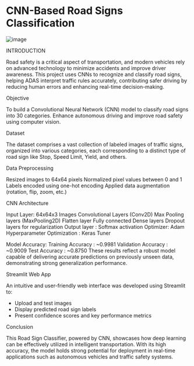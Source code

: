 # CNN-Based Road Signs Classification
![image](https://github.com/user-attachments/assets/01e256de-546b-41a8-aa56-eaddc5789242)

INTRODUCTION

Road safety is a critical aspect of transportation, and modern vehicles rely on advanced technology to minimize accidents and improve driver awareness. This project uses CNNs to recognize and classify road signs, helping ADAS interpret traffic rules accurately, contributing safer driving by reducing human errors and enhancing real-time decision-making.


Objective

To build a Convolutional Neural Network (CNN) model to classify road signs into 30 categories.
Enhance autonomous driving and improve road safety using computer vision.

Dataset

The dataset comprises a vast collection of labeled images of traffic signs, organized into various categories, each corresponding to a distinct type of road sign like Stop, Speed Limit, Yield, and others.

Data Preprocessing

Resized images to 64x64 pixels
Normalized pixel values between 0 and 1
Labels encoded using one-hot encoding
Applied data augmentation (rotation, flip, zoom, etc.)

CNN Architecture

Input Layer: 64x64x3 Images
Convolutional Layers (Conv2D)
Max Pooling layers (MaxPooling2D)
Flatten layer
Fully connected Dense layers
Dropout layers for regularization
Output layer : Softmax activation
Optimizer: Adam
Hyperparameter Optimization : Keras Tuner

Model Accuracy:
Training Accuracy   : ~0.9981
Validation Accuracy : ~0.9009
Test Accuracy       : ~0.8750
These results reflect a robust model capable of delivering accurate predictions on previously unseen data, demonstrating strong generalization performance.

Streamlit Web App

An intuitive and user-friendly web interface was developed using Streamlit to:

* Upload and test images
* Display predicted road sign labels
* Present confidence scores and key performance metrics

Conclusion

This Road Sign Classifier, powered by CNN, showcases how deep learning can be effectively utilized in intelligent transportation. With its high accuracy, the model holds strong potential for deployment in real-time applications such as autonomous vehicles and traffic safety systems.

